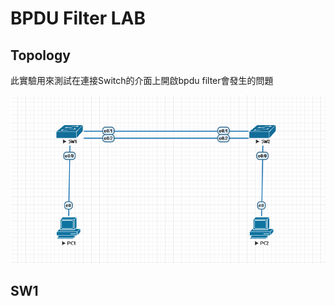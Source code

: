 # BPDU Filter LAB #

## Topology ## 

此實驗用來測試在連接Switch的介面上開啟bpdu filter會發生的問題

![](../Image/bpdufilter1.png)

## SW1 ## 

```bash

```

